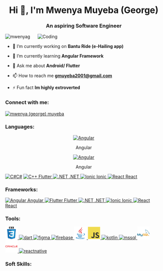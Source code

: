 <h1 align="center">Hi 👋, I'm Mwenya Muyeba (George)</h1>
<h3 align="center">An aspiring Software Engineer</h3>

<img align="right" alt="Coding" width="400" src="https://user-images.githubusercontent.com/74038190/219923809-b86dc415-a0c2-4a38-bc88-ad6cf06395a8.gif" >

<p align="left"> <img src="https://komarev.com/ghpvc/?username=mwenyag&label=Profile%20views&color=0e75b6&style=flat" alt="mwenyag" /> </p>

- 🔭 I’m currently working on **Bantu Ride (e-Hailing app)**

- 🌱 I’m currently learning **Angular Framework**

- 💬 Ask me about **Android/ Flutter**

- 📫 How to reach me **gmuyeba2001@gmail.com**

- ⚡ Fun fact **Im highly extroverted**

<h3 align="left">Connect with me:</h3>
<p align="left">
<a href="www.linkedin.com/in/mwenya-muyeba-8599ba222" target="blank"><img align="center" src="https://raw.githubusercontent.com/rahuldkjain/github-profile-readme-generator/master/src/images/icons/Social/linked-in-alt.svg" alt="mwenya (george) muyeba" height="30" width="40" /></a>
</p>

<h3 align="left">Languages:</h3>
<div style="text-align: center;">
<a href="https://flutter.dev" target="_blank" rel="noreferrer">
<img src="https://cdn.jsdelivr.net/gh/devicons/devicon@latest/icons/angular/angular-original.svg" alt="Angular" width="40" height="40"/></a><p>Angular</p></div> <div style="text-align: center;">
<a href="https://flutter.dev" target="_blank" rel="noreferrer">
<img src="https://cdn.jsdelivr.net/gh/devicons/devicon@latest/icons/angular/angular-original.svg" alt="Angular" width="40" height="40"/></a><p>Angular</p></div>

<a href="https://flutter.dev" target="_blank" rel="noreferrer">
<img src="https://cdn.jsdelivr.net/gh/devicons/devicon@latest/icons/angular/angular-original.svg" alt="C#" width="40" height="40"/>C#</a>
<a href="#" target="_blank" rel="noreferrer">
  <img src="https://cdn.jsdelivr.net/gh/devicons/devicon@latest/icons/flutter/flutter-plain.svg" alt="C++" width="40" height="40"/> Flutter
</a>
<a href="#" target="_blank" rel="noreferrer">
  <img src="https://cdn.jsdelivr.net/gh/devicons/devicon@latest/icons/dot-net/dot-net-plain.svg" alt=".NET" width="40" height="40"/> .NET
</a>
<a href="#" target="_blank" rel="noreferrer">
  <img src="https://cdn.jsdelivr.net/gh/devicons/devicon@latest/icons/ionic/ionic-original-wordmark.svg" alt="Ionic" width="40" height="40"/> Ionic
</a>
<a href="#" target="_blank" rel="noreferrer">
  <img src="https://cdn.jsdelivr.net/gh/devicons/devicon@latest/icons/react/react-original.svg" alt="React" width="40" height="40"/> React
</a>


<h3 align="left">Frameworks:</h3>
<a href="https://flutter.dev" target="_blank" rel="noreferrer">
  <img src="https://cdn.jsdelivr.net/gh/devicons/devicon@latest/icons/angular/angular-original.svg" alt="Angular" width="40" height="40"/> Angular
</a>
<a href="#" target="_blank" rel="noreferrer">
  <img src="https://cdn.jsdelivr.net/gh/devicons/devicon@latest/icons/flutter/flutter-plain.svg" alt="Flutter" width="40" height="40"/> Flutter
</a>
<a href="#" target="_blank" rel="noreferrer">
  <img src="https://cdn.jsdelivr.net/gh/devicons/devicon@latest/icons/dot-net/dot-net-plain.svg" alt=".NET" width="40" height="40"/> .NET
</a>
<a href="#" target="_blank" rel="noreferrer">
  <img src="https://cdn.jsdelivr.net/gh/devicons/devicon@latest/icons/ionic/ionic-original-wordmark.svg" alt="Ionic" width="40" height="40"/> Ionic
</a>
<a href="#" target="_blank" rel="noreferrer">
  <img src="https://cdn.jsdelivr.net/gh/devicons/devicon@latest/icons/react/react-original.svg" alt="React" width="40" height="40"/> React
</a>


 

 <h3 align="left">Tools:</h3>

</a> <a href="https://www.w3schools.com/css/" target="_blank" rel="noreferrer"> <img src="https://raw.githubusercontent.com/devicons/devicon/master/icons/css3/css3-original-wordmark.svg" alt="css3" width="40" height="40"/> </a> <a href="https://dart.dev" target="_blank" rel="noreferrer"> <img src="https://www.vectorlogo.zone/logos/dartlang/dartlang-icon.svg" alt="dart" width="40" height="40"/> </a> <a href="https://www.figma.com/" target="_blank" rel="noreferrer"> <img src="https://www.vectorlogo.zone/logos/figma/figma-icon.svg" alt="figma" width="40" height="40"/> </a><a href="https://firebase.google.com/" target="_blank" rel="noreferrer"> <img src="https://www.vectorlogo.zone/logos/firebase/firebase-icon.svg" alt="firebase" width="40" height="40"/><a href="https://www.java.com" target="_blank" rel="noreferrer"> <img src="https://raw.githubusercontent.com/devicons/devicon/master/icons/java/java-original.svg" alt="java" width="40" height="40"/> </a> <a href="https://developer.mozilla.org/en-US/docs/Web/JavaScript" target="_blank" rel="noreferrer"> <img src="https://raw.githubusercontent.com/devicons/devicon/master/icons/javascript/javascript-original.svg" alt="javascript" width="40" height="40"/> </a> <a href="https://kotlinlang.org" target="_blank" rel="noreferrer"> <img src="https://www.vectorlogo.zone/logos/kotlinlang/kotlinlang-icon.svg" alt="kotlin" width="40" height="40"/> </a> <a href="https://www.microsoft.com/en-us/sql-server" target="_blank" rel="noreferrer"> <img src="https://www.svgrepo.com/show/303229/microsoft-sql-server-logo.svg" alt="mssql" width="40" height="40"/> </a> <a href="https://www.mysql.com/" target="_blank" rel="noreferrer"> <img src="https://raw.githubusercontent.com/devicons/devicon/master/icons/mysql/mysql-original-wordmark.svg" alt="mysql" width="40" height="40"/> </a> <a href="https://www.oracle.com/" target="_blank" rel="noreferrer"> <img src="https://raw.githubusercontent.com/devicons/devicon/master/icons/oracle/oracle-original.svg" alt="oracle" width="40" height="40"/> </a> <a href="https://reactnative.dev/" target="_blank" rel="noreferrer"> <img src="https://reactnative.dev/img/header_logo.svg" alt="reactnative" width="40" height="40"/> </a> 

<h3 align="left">Soft Skills:</h3>

